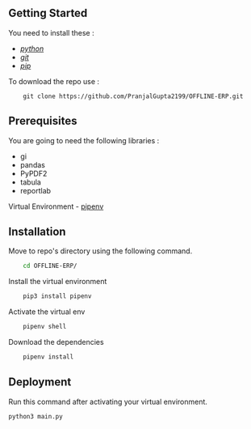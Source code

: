 ## Getting Started
You need to install these :
- [_python_](https://www.python.org/downloads/source/)
- [_git_](https://git-scm.com/downloads/)
- [_pip_](https://pip.pypa.io/en/stable/installing/)

    
To download the repo use : 
```git
    git clone https://github.com/PranjalGupta2199/OFFLINE-ERP.git
```

##  Prerequisites
You are going to need the following libraries :
- gi
- pandas 
- PyPDF2 
- tabula 
- reportlab

Virtual Environment - [pipenv](https://github.com/pypa/pipenv)

## Installation 
Move to repo's directory using the following command.
```bash
    cd OFFLINE-ERP/
 ```

Install the virtual environment 
```bash
    pip3 install pipenv
```
Activate the virtual env
```bash
    pipenv shell
```
Download the dependencies 
```bash
    pipenv install
```

## Deployment 
Run this command after activating your virtual environment.

```python
python3 main.py 
```
